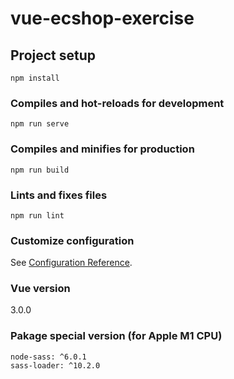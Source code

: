 # vue-ecshop-exercise

## Project setup
```
npm install
```

### Compiles and hot-reloads for development
```
npm run serve
```

### Compiles and minifies for production
```
npm run build
```

### Lints and fixes files
```
npm run lint
```

### Customize configuration
See [Configuration Reference](https://cli.vuejs.org/config/).

### Vue version
3.0.0

### Pakage special version (for Apple M1 CPU)
```
node-sass: ^6.0.1
sass-loader: ^10.2.0
```